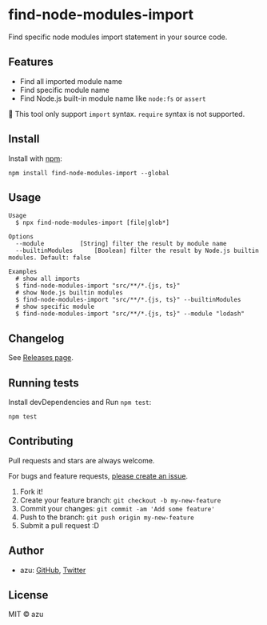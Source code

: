# find-node-modules-import

Find specific node modules import statement in your source code.

## Features

- Find all imported module name
- Find specific module name
- Find Node.js built-in module name like `node:fs` or `assert`

📝 This tool only support `import` syntax. `require` syntax is not supported.

## Install

Install with [npm](https://www.npmjs.com/):

    npm install find-node-modules-import --global

## Usage

    Usage
      $ npx find-node-modules-import [file|glob*]
 
    Options
      --module          [String] filter the result by module name
      --builtinModules      [Boolean] filter the result by Node.js builtin modules. Default: false

    Examples
      # show all imports
      $ find-node-modules-import "src/**/*.{js, ts}"
      # show Node.js builtin modules
      $ find-node-modules-import "src/**/*.{js, ts}" --builtinModules
      # show specific module
      $ find-node-modules-import "src/**/*.{js, ts}" --module "lodash"

## Changelog

See [Releases page](https://github.com/azu/find-node-modules-import/releases).

## Running tests

Install devDependencies and Run `npm test`:

    npm test

## Contributing

Pull requests and stars are always welcome.

For bugs and feature requests, [please create an issue](https://github.com/azu/find-node-modules-import/issues).

1. Fork it!
2. Create your feature branch: `git checkout -b my-new-feature`
3. Commit your changes: `git commit -am 'Add some feature'`
4. Push to the branch: `git push origin my-new-feature`
5. Submit a pull request :D

## Author

- azu: [GitHub](https://github.com/azu), [Twitter](https://twitter.com/azu_re)

## License

MIT © azu
